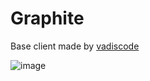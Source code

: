 # Graphite

Base client made by [vadiscode](https://github.com/vadiscode)

![image](https://cdn.discordapp.com/attachments/1160665574955827344/1163847614752637068/1.png?ex=6541108e&is=652e9b8e&hm=9e719cc5c5f30d8101efa66cf979468540587206e7b7b131cef81f24fe6c3c0e&)